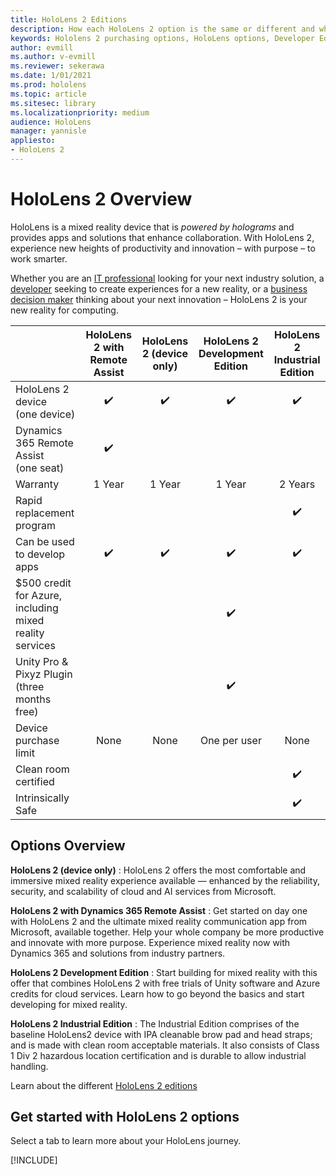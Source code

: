 ```yaml
---
title: HoloLens 2 Editions
description: How each HoloLens 2 option is the same or different and what to do after getting one.
keywords: Hololens 2 purchasing options, HoloLens options, Developer Edition
author: evmill
ms.author: v-evmill
ms.reviewer: sekerawa
ms.date: 1/01/2021
ms.prod: hololens
ms.topic: article
ms.sitesec: library
ms.localizationpriority: medium
audience: HoloLens
manager: yannisle
appliesto:
- HoloLens 2
---
```


# HoloLens 2 Overview

HoloLens is a mixed reality device that is *powered by holograms* and provides apps and solutions that enhance collaboration. With HoloLens 2, experience new heights of productivity and innovation – with purpose – to work smarter.

Whether you are an [IT professional](https://www.microsoft.com/hololens/apps) looking for your next industry solution, a [developer](https://www.microsoft.com/hololens/developers) seeking to create experiences for a new reality, or a [business decision maker](https://www.microsoft.com/hololens/apps) thinking about your next innovation – HoloLens 2 is your new reality for computing. 

|                                                         | HoloLens 2 with Remote Assist | HoloLens 2 (device only) | HoloLens 2 Development Edition | HoloLens 2 Industrial Edition |
|---------------------------------------------------------|:-----------------------------:|:------------------------:| :------------------------:|:------------------------------:|
| HoloLens 2 device <br>(one device)                      |               ✔️               |             ✔️            |                ✔️               | ✔️ |
| Dynamics 365 Remote Assist<br>(one seat)                |               ✔️               |                          |                                |  |
| Warranty                                                |                1 Year               |              1 Year            |                 1 Year               |  2 Years |
| Rapid replacement program | | | | ✔️ |
| Can be used to develop apps                                 |               ✔️               |             ✔️            |                ✔️               | ✔️ |
| $500 credit for Azure, including mixed reality services |                               |                          |                ✔️               | |
| Unity Pro & Pixyz Plugin <br>(three months free)        |                               |                          |                ✔️               | |
| Device purchase limit                                   |              None             |           None           |          One per user          | None |
| Clean room certified | | | | ✔️ |
| Intrinsically Safe | | | | ✔️ |

## Options Overview

**HoloLens 2 (device only)** : HoloLens 2 offers the most comfortable and immersive mixed reality experience available — enhanced by the reliability, security, and scalability of cloud and AI services from Microsoft.

**HoloLens 2 with Dynamics 365 Remote Assist** : Get started on day one with HoloLens 2 and the ultimate mixed reality communication app from Microsoft, available together. Help your whole company be more productive and innovate with more purpose. Experience mixed reality now with Dynamics 365 and solutions from industry partners.

**HoloLens 2 Development Edition** : Start building for mixed reality with this offer that combines HoloLens 2 with free trials of Unity software and Azure credits for cloud services. Learn how to go beyond the basics and start developing for mixed reality.

**HoloLens 2 Industrial Edition** : The Industrial Edition comprises of the baseline HoloLens2 device with IPA cleanable brow pad and head straps; and is made with clean room acceptable materials. It also consists of Class 1 Div 2 hazardous location certification and is durable to allow industrial handling.​

Learn about the different [HoloLens 2 editions](https://www.microsoft.com/hololens/buy)

## Get started with HoloLens 2 options
Select a tab to learn more about your HoloLens journey.

[!INCLUDE[](includes/options-overview.md)]

